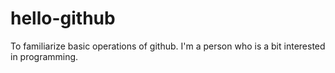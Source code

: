 # hello-github
To familiarize basic operations of github.
I'm a person who is a bit interested in programming. 
